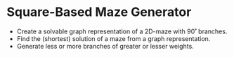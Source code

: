 # Square-Based Maze Generator
- Create a solvable graph representation of a 2D-maze with 90˚ branches.
- Find the (shortest) solution of a maze from a graph representation.
- Generate less or more branches of greater or lesser weights.